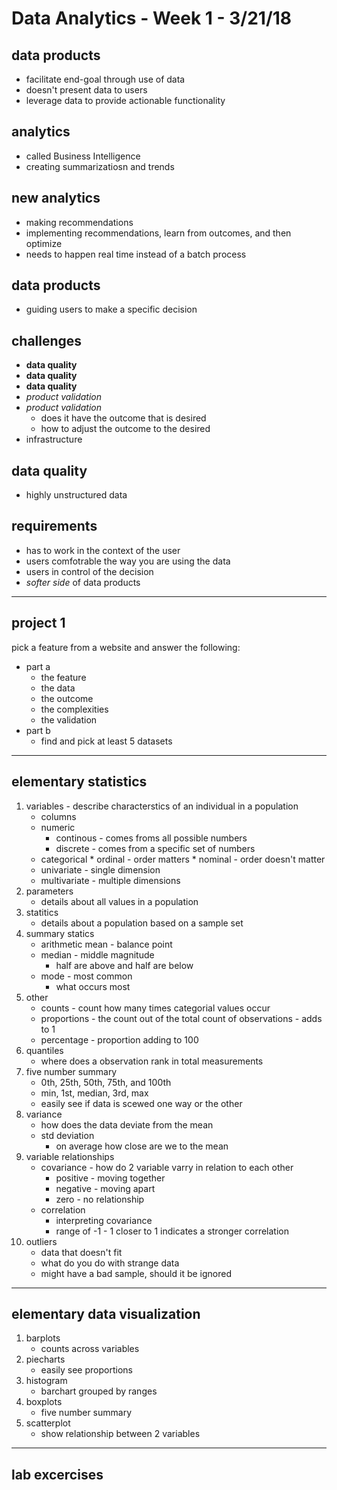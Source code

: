 # Data Analytics - Week 1 - 3/21/18

## data products
* facilitate end-goal through use of data
* doesn't present data to users
* leverage data to provide actionable functionality

## analytics
* called Business Intelligence
* creating summarizatiosn and trends

## new analytics
* making recommendations
* implementing recommendations, learn from outcomes, and then optimize
* needs to happen real time instead of a batch process

## data products
* guiding users to make a specific decision

## challenges
* **data quality**
* **data quality**
* **data quality**
* *product validation*
* *product validation*
    * does it have the outcome that is desired
    * how to adjust the outcome to the desired
*  infrastructure

## data quality
* highly unstructured data


## requirements
* has to work in the context of the user
* users comfotrable the way you are using the data
* users in control of the decision
* *softer side* of data products

---
## project 1
pick a feature from a website and answer the following:

* part a
    * the feature
    * the data
    * the outcome
    * the complexities
    * the validation
* part b
    * find and pick at least 5 datasets

---
## elementary statistics
1. variables - describe characterstics of an individual in a population
    * columns
    * numeric
        * continous - comes froms all possible numbers
        * discrete - comes from a specific set of numbers
    * categorical
          * ordinal - order matters
          * nominal - order doesn't matter
    * univariate - single dimension
    * multivariate - multiple dimensions
1. parameters
    * details about all values in a population
1. statitics
    * details about a population based on a sample set
1. summary statics
    * arithmetic mean - balance point
    * median - middle magnitude
        * half are above and half are below
    * mode - most common
        * what occurs most
1. other
    * counts - count how many times categorial values occur
    * proportions - the count out of the total count of observations - adds to 1
    * percentage - proportion adding to 100
1. quantiles
    * where does a observation rank in total measurements
1. five number summary
    * 0th, 25th, 50th, 75th, and 100th 
    * min, 1st, median, 3rd, max
    * easily see if data is scewed one way or the other
1. variance
    * how does the data deviate from the mean
    * std deviation
        * on average how close are we to the mean
1. variable relationships
    * covariance - how do 2 variable varry in relation to each other
        * positive - moving together
        * negative - moving apart
        * zero - no relationship
    * correlation
        * interpreting covariance
        * range of -1 - 1 closer to 1 indicates a stronger correlation
1. outliers
    * data that doesn't fit
    * what do you do with strange data
    * might have a bad sample, should it be ignored

---
## elementary data visualization
1. barplots
    * counts across variables
1. piecharts
    * easily see proportions
1. histogram
    * barchart grouped by ranges
1. boxplots
    * five number summary
1. scatterplot
    * show relationship between 2 variables

---
## lab excercises
